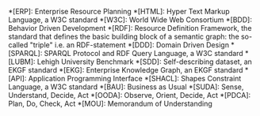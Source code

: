 [//]: # (this file is not placed in the ./docs directory to avoid MkDocs warnings)
*[ERP]: Enterprise Resource Planning
*[HTML]: Hyper Text Markup Language, a W3C standard
*[W3C]: World Wide Web Consortium
*[BDD]: Behavior Driven Development
*[RDF]: Resource Definition Framework, the standard that defines the basic building block of a semantic graph: the so-called "triple" i.e. an RDF-statement
*[DDD]: Domain Driven Design
*[SPARQL]: SPARQL Protocol and RDF Query Language, a W3C standard
*[LUBM]: Lehigh University Benchmark
*[SDD]: Self-describing dataset, an EKGF standard
*[EKG]: Enterprise Knowledge Graph, an EKGF standard
*[API]: Application Programming Interface
*[SHACL]: Shapes Constraint Language, a W3C standard
*[BAU]: Business as Usual
*[SUDA]: Sense, Understand, Decide, Act
*[OODA]: Observe, Orient, Decide, Act
*[PDCA]: Plan, Do, Check, Act
*[MOU]: Memorandum of Understanding
